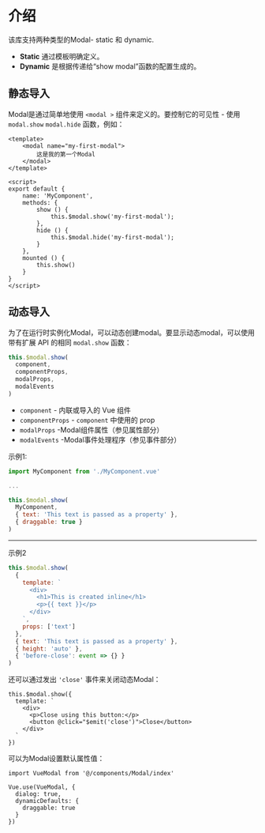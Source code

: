 # 介绍

该库支持两种类型的Modal- static 和 dynamic.

- **Static** 通过模板明确定义。
- **Dynamic** 是根据传递给“show modal”函数的配置生成的。

## 静态导入

Modal是通过简单地使用 `<modal >` 组件来定义的。要控制它的可见性 - 使用 `modal.show` `modal.hide` 函数，例如：

```html{2,4,12,15}
<template>
    <modal name="my-first-modal">
        这是我的第一个Modal
    </modal>
</template>

<script>
export default {
    name: 'MyComponent',
    methods: {
        show () {
            this.$modal.show('my-first-modal');
        },
        hide () {
            this.$modal.hide('my-first-modal');
        }
    },
    mounted () {
        this.show()
    }
}
</script>
```

## 动态导入

为了在运行时实例化Modal，可以动态创建modal。要显示动态modal，可以使用带有扩展 API 的相同 `modal.show` 函数：

```js
this.$modal.show(
  component,
  componentProps,
  modalProps,
  modalEvents
)
```

- `component` - 内联或导入的 Vue 组件
- `componentProps` - `component` 中使用的 prop
- `modalProps` -Modal组件属性（参见属性部分）
- `modalEvents` -Modal事件处理程序（参见事件部分）

示例1:

```js
import MyComponent from './MyComponent.vue'

...

this.$modal.show(
  MyComponent,
  { text: 'This text is passed as a property' },
  { draggable: true }
)
```

---

示例2

```js
this.$modal.show(
  {
    template: `
      <div>
        <h1>This is created inline</h1>
        <p>{{ text }}</p>
      </div>
    `,
    props: ['text']
  },
  { text: 'This text is passed as a property' },
  { height: 'auto' },
  { 'before-close': event => {} }
)
```

还可以通过发出 `'close'` 事件来关闭动态Modal：

```js{5}
this.$modal.show({
  template: `
    <div>
      <p>Close using this button:</p>
      <button @click="$emit('close')">Close</button>
    </div>
  `
})
```

可以为Modal设置默认属性值：

```js{4-8}
import VueModal from '@/components/Modal/index'

Vue.use(VueModal, {
  dialog: true,
  dynamicDefaults: {
    draggable: true
  }
})
```
